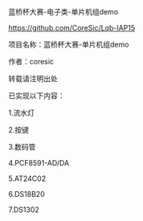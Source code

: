 蓝桥杯大赛-电子类-单片机组demo

https://github.com/CoreSic/Lqb-IAP15

项目名称：蓝桥杯大赛-单片机组demo

作者：coresic

转载请注明出处



已实现以下内容：


1.流水灯


2.按键


3.数码管


4.PCF8591-AD/DA


5.AT24C02


6.DS18B20


7.DS1302


